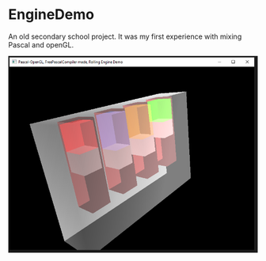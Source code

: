 # EngineDemo
An old secondary school project. It was my first experience with mixing Pascal and openGL.
  
![Screenshot](screenshot.png)
